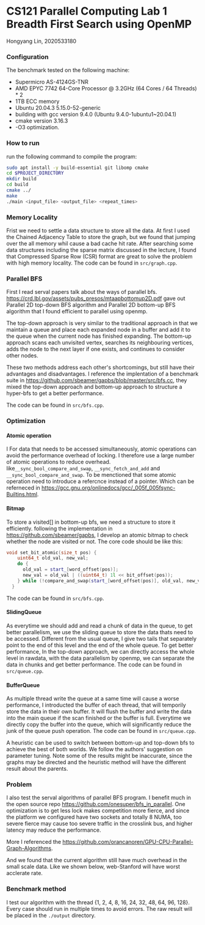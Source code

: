 # CS121 Parallel Computing Lab 1 Breadth First Search using OpenMP

Hongyang Lin, 2020533180

### Configuration 

The benchmark tested on the following machine:

- Supermicro AS-4124GS-TNR
- AMD EPYC 7742 64-Core Processor @ 3.2GHz (64 Cores / 64 Threads) * 2
- 1TB ECC memory
- Ubuntu 20.04.3 5.15.0-52-generic
- building with gcc version 9.4.0 (Ubuntu 9.4.0-1ubuntu1~20.04.1)
- cmake version 3.16.3
- -O3 optimization.

### How to run
run the following command to compile the program:
```bash
sudo apt install -y build-essential git libomp cmake
cd $PROJECT_DIRECTORY
mkdir build
cd build
cmake ../
make
./main <input_file> <output_file> <repeat_times>
```

### Memory Locality

Frist we need to settle a data structure to store all the data. At first I used the Chained Adjacency Table to store the graph, but we found that jumping over the all memory whil cause a bad cache hit rate. After searching some data structures including the sparse matrix discussed in the lecture, I found that Compressed Sparse Row (CSR) format are great to solve the problem with high memory locality. The code can be found in `src/graph.cpp`.

### Parallel BFS

First I read serval papers talk about the ways of parallel bfs. https://crd.lbl.gov/assets/pubs_presos/mtaapbottomup2D.pdf gave out Parallel 2D top-down BFS algorithm and Parallel 2D bottom-up BFS algorithm that I found efficient to parallel using openmp. 

The top-down approach is very similar to the traditional approach in that we maintain a queue and place each expanded node in a buffer and add it to the queue when the current node has finished expanding. The bottom-up approach scans each unvisited vertex, searches its neighbouring vertices, adds the node to the next layer if one exists, and continues to consider other nodes.

These two methods address each other's shortcomings, but still have their advantages and disadvantages. I reference the implentation of a benchmark suite in https://github.com/sbeamer/gapbs/blob/master/src/bfs.cc, they mixed the top-down approach and bottom-up approach to structure a hyper-bfs to get a better performance. 

The code can be found in `src/bfs.cpp`.

### Optimization

#### Atomic operation

I For data that needs to be accessed simultaneously, atomic operations can avoid the performance overhead of locking. I therefore use a large number of atomic operations to reduce overhead. like`__sync_bool_compare_and_swap`, `__sync_fetch_and_add` and `__sync_bool_compare_and_swap`.  To be menctioned that some atomic operation need to introduce a refercnce instead of a pointer. Which can be referneced in https://gcc.gnu.org/onlinedocs/gcc/_005f_005fsync-Builtins.html. 

#### Bitmap 
To store a visited[] in bottom-up bfs, we need a structure to store it efficiently. following the implementation in https://github.com/sbeamer/gapbs, I develop an atomic bitmap to check whether the node are visited or not. The core code should be like this:
```c++
void set_bit_atomic(size_t pos) {
    uint64_t old_val, new_val;
    do {
      old_val = start_[word_offset(pos)];
      new_val = old_val | ((uint64_t) 1l << bit_offset(pos));
    } while (!compare_and_swap(start_[word_offset(pos)], old_val, new_val));
  }
```
The code can be found in `src/bfs.cpp`.

#### SlidingQueue
As everytime we should add and read a chunk of data in the queue, to get better parallelism, we use the sliding queue to store the data thats need to be accessed. Different from the usual queue, I give two tails that separately point to the end of this level and the end of the whole queue. 
To get better performance, In the top-down approach, we can directly access the whole level in rawdata, with the data parallelism by openmp, we can separate the data in chunks and get better performance. The code can be found in `src/queue.cpp`.

#### BufferQueue
As multiple thread write the queue at a same time will cause a worse performance, I introducted the buffer of each thread, that will temporily store the data in their own buffer. It will flush the buffer and write the data into the main queue if the scan finished or the buffer is full. Everytime we directly copy the buffer into the queue, which will significantly reduce the junk of the queue push operation. The code can be found in `src/queue.cpp`.

A heuristic can be used to switch between bottom-up and top-down bfs to achieve the best of both worlds. We follow the authors' suggestion on parameter tuning.  Note some of the results might be inaccurate, since the graphs may be directed and the heuristic method will have the different result about the parents.

### Problem

I also test the serval algorithms of parallel BFS program. I benefit much in the open source repo https://github.com/onesuper/bfs_in_parallel. One optimization is to get less lock makes competition more fierce, and since the platform we configured have two sockets and totally 8 NUMA, too severe fierce may cause too severe traffic in the crosslink bus, and higher latency may reduce the performance.

More I referenced the https://github.com/orancanoren/GPU-CPU-Parallel-Graph-Algorithms.

And we found that the current algorithm still have much overhead in the small scale data. Like we shown below, web-Stanford will have worst acclerate rate.

### Benchmark method
I test our algorithm with the thread {1, 2, 4, 8, 16, 24, 32, 48, 64, 96, 128}. Every case should run in multiple times to avoid errors. The raw result will be placed in the `./output` directory.






